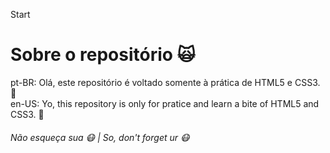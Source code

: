 Start
# Sobre o repositório :scream_cat:
pt-BR: Olá, este repositório é voltado somente à prática de HTML5 e CSS3. :eyes: 
\
en-US: Yo, this repository is only for pratice and learn a bite of HTML5 and CSS3. :eyes:
###### Não esqueça sua :mask: | So, don't forget ur :mask: